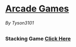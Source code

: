 # [Arcade Games](https://github.com/Tyson3101/Arcade-Games)

###### By Tyson3101

### Stacking Game [Click Here](https://tyson3101.github.io/Arcade-Games/StackingGame)
